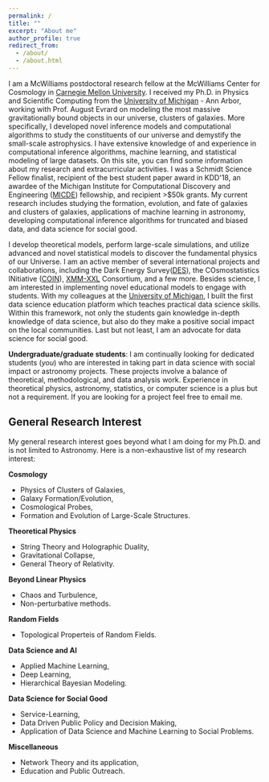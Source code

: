 ```yaml
---
permalink: /
title: ""
excerpt: "About me"
author_profile: true
redirect_from: 
  - /about/
  - /about.html
---
```


I am a McWilliams postdoctoral research fellow at the McWilliams Center for Cosmology in [Carnegie Mellon University](https://www.cmu.edu/). I received my Ph.D. in Physics and Scientific Computing from the [University of Michigan](https://www.umich.edu/) - Ann Arbor, working with Prof. August Evrard on modeling the most massive gravitationally bound objects in our universe, clusters of galaxies. More specifically, I developed novel inference models and computational algorithms to study the constituents of our universe and demystify the small-scale astrophysics. I have extensive knowledge of and experience in computational inference algorithms, machine learning, and statistical modeling of large datasets.
On this site, you can find some information about my research and extracurricular activities. I was a Schmidt Science Fellow finalist, recipient of the best student paper award in KDD'18, an awardee of the Michigan Institute for Computational Discovery and Engineering ([MICDE](https://micde.umich.edu/about/)) fellowship, and recipient >$50k grants. My current research includes studying the formation, evolution, and fate of galaxies and clusters of galaxies, applications of machine learning in astronomy, developing computational inference algorithms for truncated and biased data, and data science for social good. 


I develop theoretical models, perform large-scale simulations, and utilize advanced and novel statistical models to discover the fundamental physics of our Universe. I am an active member of several international projects and collaborations, including the Dark Energy Survey([DES](https://www.darkenergysurvey.org/)), the COsmostatistics INitiative ([COIN](https://cosmostatistics-initiative.org/)), [XMM-XXL](http://irfu.cea.fr/xxl) Consortium, and a few more. Besides science, I am interested in implementing novel educational models to engage with students. With my colleagues at the [University of Michigan](https://www.umich.edu/), I built the first data science education platform which teaches practical data science skills. Within this framework, not only the students gain knowledge in-depth knowledge of data science, but also do they make a positive social impact on the local communities. Last but not least, I am an advocate for data science for social good. 


**Undergraduate/graduate students**: I am continually looking for dedicated students (*you*) who are interested in taking part in data science with social impact or astronomy projects. These projects involve a balance of theoretical, methodological, and data analysis work. Experience in theoretical physics, astronomy, statistics, or computer science is a plus but not a requirement. If you are looking for a project feel free to email me.


General Research Interest
------
My general research interest goes beyond what I am doing for my Ph.D. and is not limited to Astronomy. Here is a non-exhaustive list of my research interest:


**Cosmology**

- Physics of Clusters of Galaxies, 
- Galaxy Formation/Evolution, 
- Cosmological Probes,
- Formation and Evolution of Large-Scale Structures.


**Theoretical Physics**

- String Theory and Holographic Duality, 
- Gravitational Collapse, 
- General Theory of Relativity.


**Beyond Linear Physics**

- Chaos and Turbulence,
- Non-perturbative methods.


**Random Fields**

- Topological Properteis of Random Fields.


**Data Science and AI**

- Applied Machine Learning, 
- Deep Learning, 
- Hierarchical Bayesian Modeling.


**Data Science for Social Good**

- Service-Learning,
- Data Driven Public Policy and Decision Making,
- Application of Data Science and Machine Learning to Social Problems.


**Miscellaneous** 

- Network Theory and its application,
- Education and Public Outreach.


